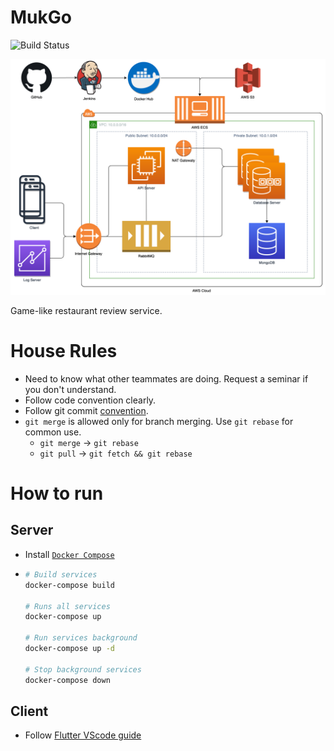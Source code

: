 # MukGo

![Build Status](http://redshore.asuscomm.com:8081/buildStatus/icon?job=MukGo%2Frelease)

![Mukgo service diagram](./data/Mukgo%20service%20diagram.png)

Game-like restaurant review service.

# House Rules

- Need to know what other teammates are doing. Request a seminar if you don't
  understand.
- Follow code convention clearly.
- Follow git commit [convention](https://djkeh.github.io/articles/How-to-write-a-git-commit-message-kor/).
- `git merge` is allowed only for branch merging. Use `git rebase` for
  common use.
  - `git merge` → `git rebase`
  - `git pull` → `git fetch && git rebase`

# How to run

## Server

- Install [`Docker Compose`](https://docs.docker.com/compose/install/)
- ```sh
  # Build services
  docker-compose build

  # Runs all services
  docker-compose up

  # Run services background
  docker-compose up -d

  # Stop background services
  docker-compose down
  ```

## Client

- Follow [Flutter VScode guide](https://flutter.dev/docs/get-started/test-drive?tab=vscode)
